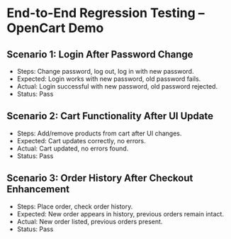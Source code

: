 # End-to-End Regression Testing – OpenCart Demo

## Scenario 1: Login After Password Change
- Steps: Change password, log out, log in with new password.
- Expected: Login works with new password, old password fails.
- Actual: Login successful with new password, old password rejected.
- Status: Pass

## Scenario 2: Cart Functionality After UI Update
- Steps: Add/remove products from cart after UI changes.
- Expected: Cart updates correctly, no errors.
- Actual: Cart updated, no errors found.
- Status: Pass

## Scenario 3: Order History After Checkout Enhancement
- Steps: Place order, check order history.
- Expected: New order appears in history, previous orders remain intact.
- Actual: New order listed, previous orders present.
- Status: Pass
